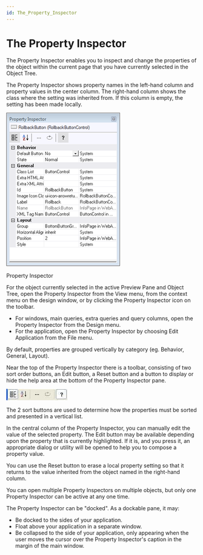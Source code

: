 ```yaml
---
id: The_Property_Inspector
---
```


# The Property Inspector

The Property Inspector enables you to inspect and change the properties of the object within the current page that you have currently selected in the Object Tree.

The Property Inspector shows property names in the left-hand column and property values in the center column. The right-hand column shows the class where the setting was inherited from. If this column is empty, the setting has been made locally.

![](./assets/13f2b6ab-dc0b-45dc-ad16-65616c52a6e1.png)

Property Inspector 

For the object currently selected in the active Preview Pane and Object Tree, open the Property Inspector from the View menu, from the context menu on the design window, or by clicking the Property Inspector icon on the toolbar.



- For windows, main queries, extra queries and query columns, open the Property Inspector from the Design menu.
- For the application, open the Property Inspector by choosing Edit Application from the File menu.

By default, properties are grouped vertically by category (eg. Behavior, General, Layout).

Near the top of the Property Inspector there is a toolbar, consisting of two sort order buttons, an Edit button, a Reset button and a button to display or hide the help area at the bottom of the Property Inspector pane.

![](./assets/458b4d60-7218-48b9-94f2-c1201eddca9a.jpg)

The 2 sort buttons are used to determine how the properties must be sorted and presented in a vertical list.

In the central column of the Property Inspector, you can manually edit the value of the selected property. The Edit button may be available depending upon the property that is currently highlighted. If it is, and you press it, an appropriate dialog or utility will be opened to help you to compose a property value.

You can use the Reset button to erase a local property setting so that it returns to the value inherited from the object named in the right-hand column.

You can open multiple Property Inspectors on multiple objects, but only one Property Inspector can be active at any one time.

The Property Inspector can be "docked". As a dockable pane, it may:

- Be docked to the sides of your application.
- Float above your application in a separate window.
- Be collapsed to the side of your application, only appearing when the user moves the cursor over the Property Inspector's caption in the margin of the main window.